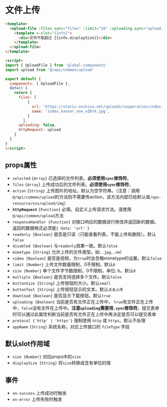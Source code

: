 # 文件上传
```html
<template>
  <upload-file :files.sync="files" :limit="10" :uploading.sync="uploading" :http-request="httpRequest">
    <template v-slot="{info}">
      <div>文件不能超过 {{info.displaySize}}</div>
    </template>
  </upload-file>
</template>

<script>
import { UploadFile } from 'global-components'
import upload from '@/api/common/upload'

export default {
  components: { UploadFile },
  data() {
    return {
      files: [
          {
            url: 'https://static.oschina.net/uploads/cooperation/index_banner_one_eZDrk.jpg',
            name: 'index_banner_one_eZDrk.jpg',
          }
        ],
      uploading: false,
      httpRequest: upload
    }
  }
}
</script>
```

## props属性
- `selected` `{Array}` 已选择的文件列表。**必须使用`sync`修饰符**。
- `files` `{Array}` 上传成功后的文件列表。**必须使用`sync`修饰符**。
- `action` `{String}` 上传图片的地址。默认为空字符串。（注意：调用`@/api/common/upload`的方法则不需要传action，该方法内部已给默认值`/ops-resource/oss/upload/img`）
- **`httpRequest`** `{Function}` 必填。自定义上传请求方法。请使用`@/api/common/upload`方法
- `responseHandler {Function}` 对接口响应的数据进行修改并返回新的数据。返回的数据格式必须是`{ data: 'url' }`
- `readonly {Boolean}` 是否是只读（只能查看列表，不能上传和删除）。默认`false`
- `disabled {Boolean}` 与`readonly`效果一致。默认`false`
- `mimetype {String}` 允许上传的文件类型。如: `.jpg,.xml`
- `video {Boolean}` 是否是视频，为`true`时会忽略mimetype的设置。默认`false`
- `limit {Number}` 上传文件数量限制，0不限制。默认`0`
- `size {Number}` 单个文件字节数限制，0不限制，单位: b。默认`0`
- `multiple {Boolean}` 是否支持选择多个文件。默认`false`
- `buttonSize {String}` 上传按钮的大小。默认`small`
- `buttonText {String}` 上传按钮显示的文本。默认`点击上传`
- `download {Boolean}` 是否显示下载按钮。默认`true`
- `uploading {Boolean}` 当前是否有文件正在上传中， `true`有文件正在上传中，`false`没有文件在上传中。**注意`uploading`需要用`.sync`修饰符**。提交表单时可以通过此属性判断当前是否有文件正在上传中再决定是否可以提交表单
- `protocol {'http' | 'https'}` 强制使用 `http` 或 `https`。默认不处理
- `appName` `{String}` 系统名称，对应上传接口的 `fileType` 字段

## 默认slot作用域
- `size {Number}` 对应props中的`size`
- `displaySize {String}` 将`size`转换成含有单位的值

## 事件
- `on-success` 上传成功时触发
- `on-error` 上传失败时触发
